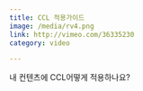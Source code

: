 ```yaml
---
title: CCL 적용가이드
image: /media/rv4.png
link: http://vimeo.com/36335230
category: video

---
```


내 컨텐츠에 CCL어떻게 적용하나요?